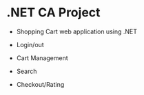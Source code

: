 # .NET CA Project

- Shopping Cart web application using .NET 

- Login/out

- Cart Management

- Search

- Checkout/Rating 
